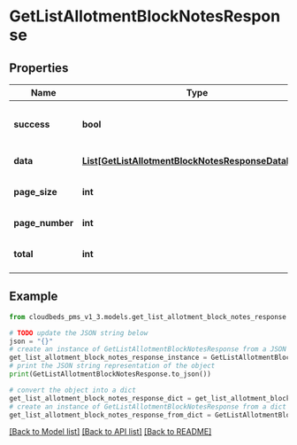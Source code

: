 # GetListAllotmentBlockNotesResponse


## Properties

Name | Type | Description | Notes
------------ | ------------- | ------------- | -------------
**success** | **bool** | Returns if the request could be completed | [optional] 
**data** | [**List[GetListAllotmentBlockNotesResponseDataInner]**](GetListAllotmentBlockNotesResponseDataInner.md) | List of notes | [optional] 
**page_size** | **int** | Number of Notes per Page | [optional] 
**page_number** | **int** | Current page | [optional] 
**total** | **int** | Total number of Notes | [optional] 

## Example

```python
from cloudbeds_pms_v1_3.models.get_list_allotment_block_notes_response import GetListAllotmentBlockNotesResponse

# TODO update the JSON string below
json = "{}"
# create an instance of GetListAllotmentBlockNotesResponse from a JSON string
get_list_allotment_block_notes_response_instance = GetListAllotmentBlockNotesResponse.from_json(json)
# print the JSON string representation of the object
print(GetListAllotmentBlockNotesResponse.to_json())

# convert the object into a dict
get_list_allotment_block_notes_response_dict = get_list_allotment_block_notes_response_instance.to_dict()
# create an instance of GetListAllotmentBlockNotesResponse from a dict
get_list_allotment_block_notes_response_from_dict = GetListAllotmentBlockNotesResponse.from_dict(get_list_allotment_block_notes_response_dict)
```
[[Back to Model list]](../README.md#documentation-for-models) [[Back to API list]](../README.md#documentation-for-api-endpoints) [[Back to README]](../README.md)


